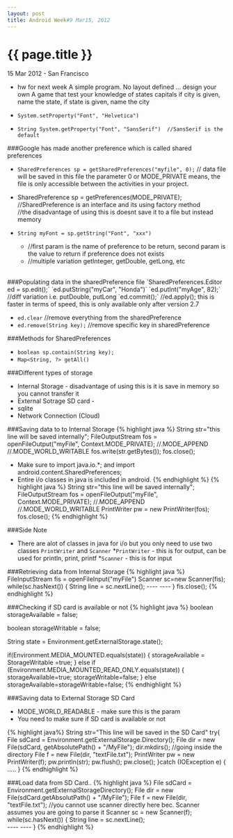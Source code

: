 ```yaml
---
layout: post
title: Android Week#9 Mar15, 2012
---
```


{{ page.title }}
================

<p class="meta">15 Mar 2012 - San Francisco</p>

* hw for next week
A simple program. No layout defined ... design your own
A game that test your knowledge of states capitals
if city is given, name the state, if state is given, name the city


* `System.setProperty("Font", "Helvetica")`
* `String System.getProperty("Font", "SansSerif")  //SansSerif is the default`

###Google has made another preference which is called shared preferences
* `SharedPreferences sp = getSharedPreferences("myfile", 0);` 
// data file will be saved in this file the parameter 0 or MODE_PRIVATE means, the file is only accessible between the activities in your project.
* SharedPreference sp = getPreferences(MODE_PRIVATE); 
//SharedPreference is an interface and its using factory method  
//the disadvantage of using this is doesnt save it to a file but instead memory

* `String myFont = sp.getString("Font", "xxx")` 
	* //first param is the name of preference to be return, second param is the value to return if preference does not exists
	* //multiple variation getInteger, getDouble, getLong, etc

<br/>
###Populating data in the sharedPreference file
 `SharedPreferences.Editor ed = sp.edit();`
  `ed.putString("myCar", "Honda")`
  `ed.putInt("myAge", 82);`
  //diff variation i.e. putDouble, putLong
  `ed.commit();`  
  //ed.apply(); this is faster in terms of speed, this is only available only after version 2.7

* `ed.clear` //remove everything from the sharedPreference
* `ed.remove(String key);` //remove specific key in sharedPreference

###Methods for SharedPreferences
* `boolean sp.contain(String key);`
* `Map<String, ?> getAll()`

###Different types of storage
* Internal Storage - disadvantage of using this is it is save in memory so you cannot transfer it
* External Sotrage SD card -
* sqlite 
* Network Connection (Cloud)

###Saving data to to Internal Storage
{% highlight java %}
String str="this line will be saved internally";
FileOutputStream fos = openFileOutput("myFile", Context.MODE_PRIVATE);
													 //.MODE_APPEND
													 //.MODE_WORLD_WRITABLE
fos.write(str.getBytes());
fos.close();
* Make sure to import java.io.*; and import android.content.SharedPreferences;
* Entire i/o classes in java is included in android.
{% endhighlight %}
{% highlight java %}
String str="this line will be saved internally";
FileOutputStream fos = openFileOutput("myFile", Context.MODE_PRIVATE);
													 //.MODE_APPEND
													 //.MODE_WORLD_WRITABLE
PrintWriter pw = new PrintWriter(fos);
fos.close();
{% endhighlight %}


###Side Note
* There are alot of classes in java for i/o but you only need to use two classes `PrintWriter` and `Scanner` 
	*`PrintWriter` - this is for output, can be used for println, print, printf
	*`Scanner` - this is for input
	

###Retrieving data from Internal Storage
{% highlight java %}
FileInputStream fis = openFileInput("myFile")
Scanner sc=new Scanner(fis);
while(sc.hasNext())
{
	String line = sc.nextLine();
	----
	----
}
fis.close();
{% endhighlight %}


###Checking if SD card is available or not
{% highlight java %}
boolean storageAvailable = false;

boolean storageWritable = false;

String state = Environment.getExternalStorage.state();

if(Environment.MEDIA_MOUNTED.equals(state))
{
	storageAvailable = StorageWritable =true;
}
else if (Environment.MEDIA_MOUNTED_READ_ONLY.equals(state))
{
	storageAvailable=true;
	storageWritable=false;
}
else
	storageAvailable=storageWritable=false;
{% endhighlight %}
	
###Saving data to External Storage SD Card
* MODE_WORLD_READABLE - make sure this is the param
* You need to make sure if SD card is available or not 

{% highlight java%}
String str="This line will be saved in the SD Card"
try{
	File sdCard = Environment.getExternalStorage.Directory();
	File dir = new File(sdCard, getAbsolutePath() + "/MyFile");
	dir.mkdirs();   //going inside the directory
	File f = new File(dir, "textFile.txt");
	PrintWriter pw = new PrintWriter(f);
	pw.println(str);
	pw.flush();
	pw.close();
}catch (IOException e) {  .....  }
{% endhighlight %}

###Load data from SD Card..
{% highlight java %}
File sdCard = Environment.getExternalStorageDirectory();
File dir = new File(sdCard.getAbsolutPath() + "/MyFile");
File f = new File(dir, "textFile.txt");  //you cannot use scanner directly here bec. Scanner assumes you are going to parse it
Scanner sc = new Scanner(f);
while(sc.hasNext())
{
	String line = sc.nextLine();  
	----
	----
}
{% endhighlight %}




	




